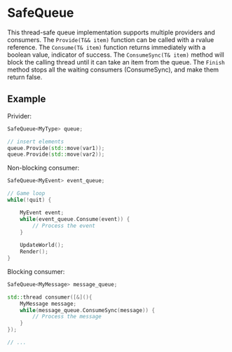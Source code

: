 
# SafeQueue
This thread-safe queue implementation supports multiple providers and consumers. The `Provide(T&& item)` function can be called with a rvalue reference.  The `Consume(T& item)` function returns immediately with a boolean value, indicator of success. The `ConsumeSync(T& item)` method will block the calling thread until it can take an item from the queue. The `Finish` method stops all the waiting consumers (ConsumeSync), and make them return false.

## Example

Privider:

```c++
SafeQueue<MyType> queue;

// insert elements
queue.Provide(std::move(var1));
queue.Provide(std::move(var2));
```
Non-blocking consumer:

```c++
SafeQueue<MyEvent> event_queue;

// Game loop
while(!quit) {

	MyEvent event;
	while(event_queue.Consume(event)) {
		// Process the event
	}
	
	UpdateWorld();
	Render();
}
```

Blocking consumer:

```c++
SafeQueue<MyMessage> message_queue;

std::thread consumer([&](){
	MyMessage message;
	while(message_queue.ConsumeSync(message)) {
		// Process the message
	}
});

// ...
```
